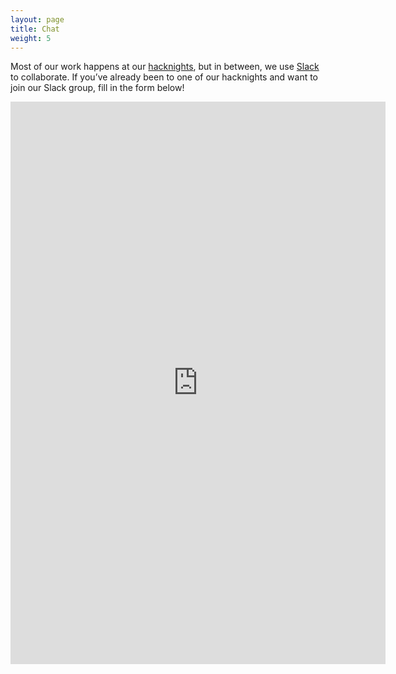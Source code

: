 ```yaml
---
layout: page
title: Chat
weight: 5
---
```

Most of our work happens at our [hacknights][], but in between, we use [Slack][] to
collaborate. If you’ve already been to one of our hacknights and want to join
our Slack group, fill in the form below!

<iframe src="https://docs.google.com/forms/d/1K8zsdL4StF1y4vTaVhWuJCOA8bq-PEtdBLJsghqut-8/viewform?embedded=true" width="600" height="900" frameborder="0" marginheight="0" marginwidth="0" scrolling="yes" class="iframe-class"></iframe>

[hacknights]: http://meetup.com/Civic-Tech-Toronto
[slack]: http://slack.com/
